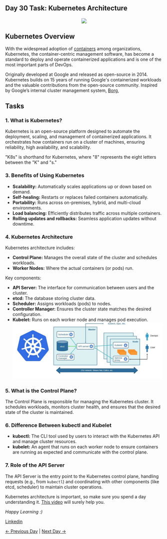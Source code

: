 ## Day 30 Task: Kubernetes Architecture

<p  align="center"><img  align="center"  src="https://kubernetes.io/images/kubernetes-horizontal-color.png"  /></p>

## Kubernetes Overview

With the widespread adoption of [containers](https://cloud.google.com/containers) among organizations, Kubernetes, the container-centric management software, has become a standard to deploy and operate containerized applications and is one of the most important parts of DevOps.

Originally developed at Google and released as open-source in 2014. Kubernetes builds on 15 years of running Google's containerized workloads and the valuable contributions from the open-source community. Inspired by Google’s internal cluster management system, [Borg](https://research.google.com/pubs/pub43438.html),

## Tasks

### 1. **What is Kubernetes?**
Kubernetes is an open-source platform designed to automate the deployment, scaling, and management of containerized applications. It orchestrates how containers run on a cluster of machines, ensuring reliability, high availability, and scalability.

"K8s" is shorthand for Kubernetes, where "8" represents the eight letters between the "K" and "s."

### 3. **Benefits of Using Kubernetes**
- **Scalability:** Automatically scales applications up or down based on demand.
- **Self-healing:** Restarts or replaces failed containers automatically.
- **Portability:** Runs across on-premises, hybrid, and multi-cloud environments.
- **Load balancing:** Efficiently distributes traffic across multiple containers.
- **Rolling updates and rollbacks:** Seamless application updates without downtime.

### 4. **Kubernetes Architecture**
Kubernetes architecture includes:
- **Control Plane:** Manages the overall state of the cluster and schedules workloads.
- **Worker Nodes:** Where the actual containers (or pods) run.
  
Key components:
- **API Server:** The interface for communication between users and the cluster.
- **etcd:** The database storing cluster data.
- **Scheduler:** Assigns workloads (pods) to nodes.
- **Controller Manager:** Ensures the cluster state matches the desired configuration.
- **Kubelet:** Runs on each worker node and manages pod execution.
  ![image](k8sArchitecture.jpg)

### 5. **What is the Control Plane?**
The Control Plane is responsible for managing the Kubernetes cluster. It schedules workloads, monitors cluster health, and ensures that the desired state of the cluster is maintained.

### 6. **Difference Between kubectl and Kubelet**
- **kubectl:** The CLI tool used by users to interact with the Kubernetes API and manage cluster resources.
- **kubelet:** An agent that runs on each worker node to ensure containers are running as expected and communicate with the control plane.

### 7. **Role of the API Server**
The API Server is the entry point to the Kubernetes control plane, handling requests (e.g., from `kubectl`) and coordinating with other components (like etcd, scheduler) to maintain cluster operations.

Kubernetes architecture is important, so make sure you spend a day understanding it. [This video](https://youtu.be/FqfoDUhzyDo) will surely help you.

_Happy Learning :)_

 [Linkedin](https://www.linkedin.com/in/aseem-hasan-706846257/)

[← Previous Day](../day29/README.md) | [Next Day →](../day31/README.md)
